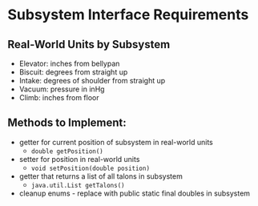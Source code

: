 # Subsystem Interface Requirements

## Real-World Units by Subsystem
* Elevator: inches from bellypan
* Biscuit: degrees from straight up
* Intake: degrees of shoulder from straight up
* Vacuum: pressure in inHg
* Climb: inches from floor

## Methods to Implement:
* getter for current position of subsystem in real-world units
    * `double getPosition()`
* setter for position in real-world units
    * `void setPosition(double position)`
* getter that returns a list of all talons in subsystem
    * `java.util.List getTalons()`
* cleanup enums - replace with public static final doubles in subsystem

